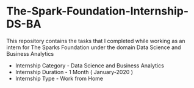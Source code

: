 # The-Spark-Foundation-Internship-DS-BA
This repository contains the tasks that I completed while working as an intern for The Sparks Foundation under the domain Data Science and Business Analytics


* Internship Category - Data Science and Business Analytics
* Internship Duration - 1 Month ( January-2020 )
* Internship Type - Work from Home
